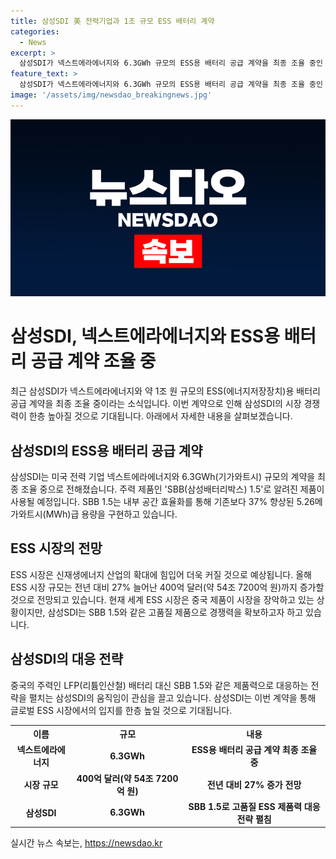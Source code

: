 ```yaml
---
title: 삼성SDI 美 전력기업과 1조 규모 ESS 배터리 계약
categories:
  - News
excerpt: >
  삼성SDI가 넥스트에라에너지와 6.3GWh 규모의 ESS용 배터리 공급 계약을 최종 조율 중인 것으로 전해졌다. 주력 제품인 SBB 1.5는 내부 공간 효율화로 기존보다 37% 향상된 5.26MWh급 용량을 구현했으며, ESS 시장은 신재생에너지 증가에 힘입어 커질 전망이다. 시장 규모는 27% 증가하여 54조 7200억 원에 이를 것으로 예상되며, 중국 제품 경쟁에 대응하기 위해 SBB 1.5와 같은 제품력으로 대응하는 삼성SDI의 전략이 돋보인다.
feature_text: >
  삼성SDI가 넥스트에라에너지와 6.3GWh 규모의 ESS용 배터리 공급 계약을 최종 조율 중인 것으로 전해졌다. 주력 제품인 SBB 1.5는 내부 공간 효율화로 기존보다 37% 향상된 5.26MWh급 용량을 구현했으며, ESS 시장은 신재생에너지 증가에 힘입어 커질 전망이다. 시장 규모는 27% 증가하여 54조 7200억 원에 이를 것으로 예상되며, 중국 제품 경쟁에 대응하기 위해 SBB 1.5와 같은 제품력으로 대응하는 삼성SDI의 전략이 돋보인다.
image: '/assets/img/newsdao_breakingnews.jpg'
---
```


<p><img src="/assets/img/newsdao_breakingnews.jpg" alt="ontimetimes 속보" /></p>

<h1>삼성SDI, 넥스트에라에너지와 ESS용 배터리 공급 계약 조율 중</h1>

<p data-ke-size="size16">최근 삼성SDI가 넥스트에라에너지와 약 1조 원 규모의 ESS(에너지저장장치)용 배터리 공급 계약을 최종 조율 중이라는 소식입니다. 이번 계약으로 인해 삼성SDI의 시장 경쟁력이 한층 높아질 것으로 기대됩니다. 아래에서 자세한 내용을 살펴보겠습니다. </p>

<h2 data-ke-size="size26">삼성SDI의 ESS용 배터리 공급 계약</h2>

<p data-ke-size="size16">삼성SDI는 미국 전력 기업 넥스트에라에너지와 6.3GWh(기가와트시) 규모의 계약을 최종 조율 중으로 전해졌습니다. 주력 제품인 'SBB(삼성배터리박스) 1.5'로 알려진 제품이 사용될 예정입니다. SBB 1.5는 내부 공간 효율화를 통해 기존보다 37% 향상된 5.26메가와트시(MWh)급 용량을 구현하고 있습니다. </p>

<h2 data-ke-size="size26">ESS 시장의 전망</h2>

<p data-ke-size="size16">ESS 시장은 신재생에너지 산업의 확대에 힘입어 더욱 커질 것으로 예상됩니다. 올해 ESS 시장 규모는 전년 대비 27% 늘어난 400억 달러(약 54조 7200억 원)까지 증가할 것으로 전망되고 있습니다. 현재 세계 ESS 시장은 중국 제품이 시장을 장악하고 있는 상황이지만, 삼성SDI는 SBB 1.5와 같은 고품질 제품으로 경쟁력을 확보하고자 하고 있습니다.</p>

<h2 data-ke-size="size26">삼성SDI의 대응 전략</h2>

<p data-ke-size="size16">중국의 주력인 LFP(리튬인산철) 배터리 대신 SBB 1.5와 같은 제품력으로 대응하는 전략을 펼치는 삼성SDI의 움직임이 관심을 끌고 있습니다. 삼성SDI는 이번 계약을 통해 글로벌 ESS 시장에서의 입지를 한층 높일 것으로 기대됩니다.</p>

<table>
  <tr>
    <th>이름</th>
    <th>규모</th>
    <th>내용</th>
  </tr>
  <tr>
    <td style="text-align: center; height: 17px;"><b>넥스트에라에너지</b></td>
    <td style="text-align: center; height: 17px;"><b>6.3GWh</b></td>
    <td style="text-align: center; height: 17px;"><b>ESS용 배터리 공급 계약 최종 조율 중</b></td>
  </tr>
  <tr>
    <td style="text-align: center; height: 17px;"><b>시장 규모</b></td>
    <td style="text-align: center; height: 17px;"><b>400억 달러(약 54조 7200억 원)</b></td>
    <td style="text-align: center; height: 17px;"><b>전년 대비 27% 증가 전망</b></td>
  </tr>
  <tr>
    <td style="text-align: center; height: 17px;"><b>삼성SDI</b></td>
    <td style="text-align: center; height: 17px;"><b>6.3GWh</b></td>
    <td style="text-align: center; height: 17px;"><b>SBB 1.5로 고품질 ESS 제품력 대응 전략 펼침</b></td>
  </tr>
</table>
실시간 뉴스 속보는, <a href="https://newsdao.kr" rel="dofollow">https://newsdao.kr</a>



